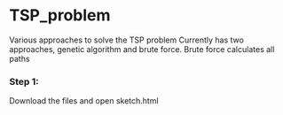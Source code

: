 # TSP_problem
Various approaches to solve the TSP problem
Currently has two approaches, genetic algorithm and  brute force.
Brute force calculates all paths
### Step 1:

Download the files and open sketch.html
